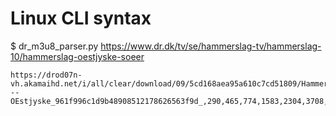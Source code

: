 # Linux CLI syntax

$ dr_m3u8_parser.py https://www.dr.dk/tv/se/hammerslag-tv/hammerslag-10/hammerslag-oestjyske-soeer

    https://drod07n-vh.akamaihd.net/i/all/clear/download/09/5cd168aea95a610c7cd51809/Hammerslag---OEstjyske_961f996c1d9b48908512178626563f9d_,290,465,774,1583,2304,3708,.mp4.csmil/master.m3u8

